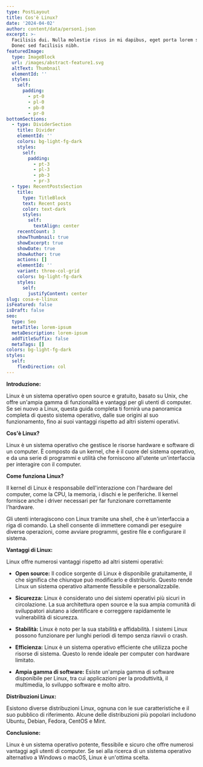 ```yaml
---
type: PostLayout
title: Cos'è Linux?
date: '2024-04-02'
author: content/data/person1.json
excerpt: >-
  Facilisis dui. Nulla molestie risus in mi dapibus, eget porta lorem semper.
  Donec sed facilisis nibh.
featuredImage:
  type: ImageBlock
  url: /images/abstract-feature1.svg
  altText: Thumbnail
  elementId: ''
  styles:
    self:
      padding:
        - pt-0
        - pl-0
        - pb-0
        - pr-0
bottomSections:
  - type: DividerSection
    title: Divider
    elementId: ''
    colors: bg-light-fg-dark
    styles:
      self:
        padding:
          - pt-3
          - pl-3
          - pb-3
          - pr-3
  - type: RecentPostsSection
    title:
      type: TitleBlock
      text: Recent posts
      color: text-dark
      styles:
        self:
          textAlign: center
    recentCount: 3
    showThumbnail: true
    showExcerpt: true
    showDate: true
    showAuthor: true
    actions: []
    elementId: ''
    variant: three-col-grid
    colors: bg-light-fg-dark
    styles:
      self:
        justifyContent: center
slug: cosa-e-llinux
isFeatured: false
isDraft: false
seo:
  type: Seo
  metaTitle: lorem-ipsum
  metaDescription: lorem-ipsum
  addTitleSuffix: false
  metaTags: []
colors: bg-light-fg-dark
styles:
  self:
    flexDirection: col
---
```

**Introduzione:**

Linux è un sistema operativo open source e gratuito, basato su Unix, che offre un'ampia gamma di funzionalità e vantaggi per gli utenti di computer. Se sei nuovo a Linux, questa guida completa ti fornirà una panoramica completa di questo sistema operativo, dalle sue origini al suo funzionamento, fino ai suoi vantaggi rispetto ad altri sistemi operativi.

**Cos'è Linux?**

Linux è un sistema operativo che gestisce le risorse hardware e software di un computer. È composto da un kernel, che è il cuore del sistema operativo, e da una serie di programmi e utilità che forniscono all'utente un'interfaccia per interagire con il computer.

**Come funziona Linux?**

Il kernel di Linux è responsabile dell'interazione con l'hardware del computer, come la CPU, la memoria, i dischi e le periferiche. Il kernel fornisce anche i driver necessari per far funzionare correttamente l'hardware.

Gli utenti interagiscono con Linux tramite una shell, che è un'interfaccia a riga di comando. La shell consente di immettere comandi per eseguire diverse operazioni, come avviare programmi, gestire file e configurare il sistema.

**Vantaggi di Linux:**

Linux offre numerosi vantaggi rispetto ad altri sistemi operativi:

*   **Open source:** Il codice sorgente di Linux è disponibile gratuitamente, il che significa che chiunque può modificarlo e distribuirlo. Questo rende Linux un sistema operativo altamente flessibile e personalizzabile.

*   **Sicurezza:** Linux è considerato uno dei sistemi operativi più sicuri in circolazione. La sua architettura open source e la sua ampia comunità di sviluppatori aiutano a identificare e correggere rapidamente le vulnerabilità di sicurezza.

*   **Stabilità:** Linux è noto per la sua stabilità e affidabilità. I sistemi Linux possono funzionare per lunghi periodi di tempo senza riavvii o crash.

*   **Efficienza:** Linux è un sistema operativo efficiente che utilizza poche risorse di sistema. Questo lo rende ideale per computer con hardware limitato.

*   **Ampia gamma di software:** Esiste un'ampia gamma di software disponibile per Linux, tra cui applicazioni per la produttività, il multimedia, lo sviluppo software e molto altro.

**Distribuzioni Linux:**

Esistono diverse distribuzioni Linux, ognuna con le sue caratteristiche e il suo pubblico di riferimento. Alcune delle distribuzioni più popolari includono Ubuntu, Debian, Fedora, CentOS e Mint.

**Conclusione:**

Linux è un sistema operativo potente, flessibile e sicuro che offre numerosi vantaggi agli utenti di computer. Se sei alla ricerca di un sistema operativo alternativo a Windows o macOS, Linux è un'ottima scelta.
